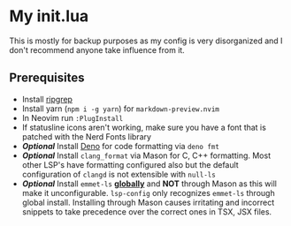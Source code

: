 # My init.lua

This is mostly for backup purposes as my config is very disorganized and I don't
recommend anyone take influence from it.

## Prerequisites

- Install [ripgrep](https://github.com/BurntSushi/ripgrep)
- Install yarn (`npm i -g yarn`) for `markdown-preview.nvim`
- In Neovim run `:PlugInstall`
- If statusline icons aren't working, make sure you have a font that is patched
  with the Nerd Fonts library
- _**Optional**_ Install
  [Deno](https://deno.land/manual@v1.31.1/getting_started/installation) for code
  formatting via `deno fmt`
- _**Optional**_ Install `clang_format` via Mason for C, C++ formatting. Most
  other LSP's have formatting configured also but the default configuration of
  `clangd` is not extensible with `null-ls`
- _**Optional**_ Install `emmet-ls`
  **[globally](https://github.com/aca/emmet-ls)** and **NOT** through Mason as
  this will make it unconfigurable. `lsp-config` only recognizes `emmet-ls`
  through global install. Installing through Mason causes irritating and
  incorrect snippets to take precedence over the correct ones in TSX, JSX files.
